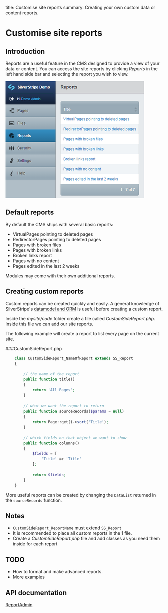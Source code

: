 title: Customise site reports
summary: Creating your own custom data or content reports.
# Customise site reports

## Introduction
Reports are a useful feature in the CMS designed to provide a view of your data or content. You can access
the site reports by clicking *Reports* in the left hand side bar and selecting the report you wish to view.

![](../../../_images/sitereport.png) 


## Default reports

By default the CMS ships with several basic reports:

*  VirtualPages pointing to deleted pages
*  RedirectorPages pointing to deleted pages
*  Pages with broken files
*  Pages with broken links
*  Broken links report
*  Pages with no content
*  Pages edited in the last 2 weeks

Modules may come with their own additional reports.

## Creating custom reports

Custom reports can be created quickly and easily. A general knowledge of SilverStripe's
[datamodel and ORM](../../model/data_model_and_orm) is useful before creating a custom report. 

Inside the *mysite/code* folder create a file called *CustomSideReport.php*. Inside this file we can add our site reports. 

The following example will create a report to list every page on the current site.

###CustomSideReport.php
```php
	class CustomSideReport_NameOfReport extends SS_Report 
	{
		
		// the name of the report
		public function title() 
		{
			return 'All Pages';
		}
		
		// what we want the report to return
		public function sourceRecords($params = null) 
		{
			return Page::get()->sort('Title');
		}
		
		// which fields on that object we want to show
		public function columns() 
		{
			$fields = [
				'Title' => 'Title'
			];
			
			return $fields;
		}
	}

```

More useful reports can be created by changing the `DataList` returned in the `sourceRecords` function.

## Notes

*  `CustomSideReport_ReportName` must extend `SS_Report`
*  It is recommended to place all custom reports in the 1 file.
  * Create a *CustomSideReport.php* file and add classes as you need them inside for each report

## TODO

*  How to format and make advanced reports.
*  More examples

## API documentation
[ReportAdmin](api:SilverStripe\Reports\ReportAdmin)
